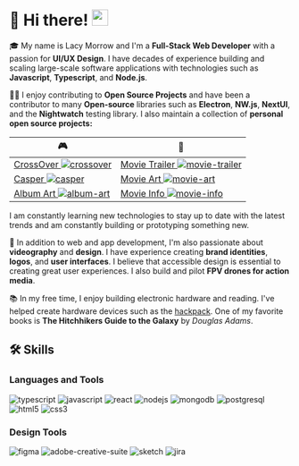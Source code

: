 # 🚀 Hi there! <img src="https://media.giphy.com/media/hvRJCLFzcasrR4ia7z/giphy.gif" width="29px" height="29px">

🎓 My name is Lacy Morrow and I'm a **Full-Stack Web Developer** with a passion for **UI/UX Design**. I have decades of experience building and scaling large-scale software applications with technologies such as **Javascript**, **Typescript**, and **Node.js**.

👨‍💻 I enjoy contributing to **Open Source Projects** and have been a contributor to many **Open-source** libraries such as **Electron**, **NW.js**, **NextUI**, and the **Nightwatch** testing library. I also maintain a collection of **personal open source projects:**

| 🎮 | 🍿 |
| ----------- | --------- | 
| [CrossOver ![crossover](https://img.shields.io/github/stars/lacymorrow/crossover)](https://github.com/lacymorrow/crossover) | [Movie Trailer ![movie-trailer](https://img.shields.io/github/stars/lacymorrow/movie-trailer)](https://github.com/lacymorrow/movie-trailer) |
| [Casper ![casper](https://img.shields.io/github/stars/lacymorrow/casper)](https://github.com/lacymorrow/casper)  | [Movie Art ![movie-art](https://img.shields.io/github/stars/lacymorrow/movie-art)](https://github.com/lacymorrow/movie-art)  |
| [Album Art ![album-art](https://img.shields.io/github/stars/lacymorrow/album-art)](https://github.com/lacymorrow/album-art) | [Movie Info ![movie-info](https://img.shields.io/github/stars/lacymorrow/movie-info)](https://github.com/lacymorrow/movie-info)  |

I am constantly learning new technologies to stay up to date with the latest trends and am constantly building or prototyping something new.

🎨 In addition to web and app development, I'm also passionate about **videography** and **design**. I have experience creating **brand identities**, **logos**, and **user interfaces**. I believe that accessible design is essential to creating great user experiences. I also build and pilot **FPV drones for action media**.

📚 In my free time, I enjoy building electronic hardware and reading. I've helped create hardware devices such as the [hackpack](https://hackpack.cc/). One of my favorite books is **The Hitchhikers Guide to the Galaxy** by _Douglas Adams_.

<!-- 
🏋️‍♀️ When I'm not working or reading, I like to stay active by going to the gym and practicing **yoga**. I believe that staying physically fit helps me stay focused and motivated in my work.
 -->

## 🛠️ Skills

### Languages and Tools

![typescript](https://img.shields.io/badge/TypeScript-007ACC?style=for-the-badge&logo=ts&logoColor=white)
![javascript](https://img.shields.io/badge/JS-323330?style=for-the-badge&logo=javascript&logoColor=F7DF1E)
![react](https://img.shields.io/badge/React-20232A?style=for-the-badge&logo=react&logoColor=61DAFB)
![nodejs](https://img.shields.io/badge/Node.js-43853D?style=for-the-badge&logo=node.js&logoColor=white)
![mongodb](https://img.shields.io/badge/MongoDB-4EA94B?style=for-the-badge&logo=mongodb&logoColor=white)
![postgresql](https://img.shields.io/badge/PostgreSQL-316192?style=for-the-badge&logo=postgresql&logoColor=white)
![html5](https://img.shields.io/badge/HTML-E34F26?style=for-the-badge&logo=html5&logoColor=white)
![css3](https://img.shields.io/badge/CSS-1572B6?style=for-the-badge&logo=css3&logoColor=white)

### Design Tools

![figma](https://img.shields.io/badge/Figma-F24E1E?style=for-the-badge&logo=figma&logoColor=white)
![adobe-creative-suite](https://img.shields.io/badge/Adobe_Creative_Suite-FF2BC2?style=for-the-badge&logo=adobe-creative-suite&logoColor=white)
![sketch](https://img.shields.io/badge/Sketch-F7B500?style=for-the-badge&logo=sketch&logoColor=white)
![jira](https://img.shields.io/badge/Jira-F7B500?style=for-the-badge&logo=jira&logoColor=white)


<!--
**lacymorrow/lacymorrow** is a ✨ _special_ ✨ repository because its `README.md` (this file) appears on your GitHub profile.

Here are some ideas to get you started:

- 🔭 I’m currently working on ...
- 🌱 I’m currently learning ...
- 👯 I’m looking to collaborate on ...
- 🤔 I’m looking for help with ...
- 💬 Ask me about ...
- 📫 How to reach me: ...
- 😄 Pronouns: ...
- ⚡ Fun fact: ...
-->
